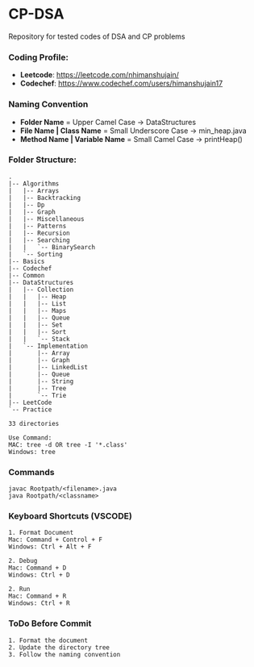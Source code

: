 # CP-DSA
Repository for tested codes of DSA and CP problems


### Coding Profile:
- **Leetcode**: https://leetcode.com/nhimanshujain/ 
- **Codechef**: https://www.codechef.com/users/himanshujain17 


### Naming Convention
- **Folder Name** = Upper Camel Case -> DataStructures
- **File Name | Class Name** = Small Underscore Case -> min_heap.java
- **Method Name | Variable Name** = Small Camel Case -> printHeap()


### Folder Structure:

```
.
|-- Algorithms
|   |-- Arrays
|   |-- Backtracking
|   |-- Dp
|   |-- Graph
|   |-- Miscellaneous
|   |-- Patterns
|   |-- Recursion
|   |-- Searching
|   |   `-- BinarySearch
|   `-- Sorting
|-- Basics
|-- Codechef
|-- Common
|-- DataStructures
|   |-- Collection
|   |   |-- Heap
|   |   |-- List
|   |   |-- Maps
|   |   |-- Queue
|   |   |-- Set
|   |   |-- Sort
|   |   `-- Stack
|   `-- Implementation
|       |-- Array
|       |-- Graph
|       |-- LinkedList
|       |-- Queue
|       |-- String
|       |-- Tree
|       `-- Trie
|-- LeetCode
`-- Practice

33 directories

Use Command: 
MAC: tree -d OR tree -I '*.class'
Windows: tree
```

### Commands

```
javac Rootpath/<filename>.java
java Rootpath/<classname>
```


### Keyboard Shortcuts (VSCODE)

```
1. Format Document
Mac: Command + Control + F
Windows: Ctrl + Alt + F

2. Debug
Mac: Command + D
Windows: Ctrl + D

2. Run
Mac: Command + R
Windows: Ctrl + R
```


### ToDo Before Commit

```
1. Format the document
2. Update the directory tree
3. Follow the naming convention
```

